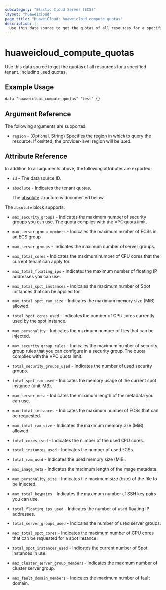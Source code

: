 ```yaml
---
subcategory: "Elastic Cloud Server (ECS)"
layout: "huaweicloud"
page_title: "HuaweiCloud: huaweicloud_compute_quotas"
description: |-
  Use this data source to get the quotas of all resources for a specified tenant, including used quotas.
---
```


# huaweicloud_compute_quotas

Use this data source to get the quotas of all resources for a specified tenant, including used quotas.

## Example Usage

```hcl
data "huaweicloud_compute_quotas" "test" {}
```

## Argument Reference

The following arguments are supported:

* `region` - (Optional, String) Specifies the region in which to query the resource.
  If omitted, the provider-level region will be used.

## Attribute Reference

In addition to all arguments above, the following attributes are exported:

* `id` - The data source ID.

* `absolute` - Indicates the tenant quotas.

  The [absolute](#absolute_struct) structure is documented below.

<a name="absolute_struct"></a>
The `absolute` block supports:

* `max_security_groups` - Indicates the maximum number of security groups you can use.
  The quota complies with the VPC quota limit.

* `max_server_group_members` - Indicates the maximum number of ECSs in an ECS group.

* `max_server_groups` - Indicates the maximum number of server groups.

* `max_total_cores` - Indicates the maximum number of CPU cores that the current tenant can apply for.

* `max_total_floating_ips` - Indicates the maximum number of floating IP addresses you can use.

* `max_total_spot_instances` - Indicates the maximum number of Spot Instances that can be applied for.

* `max_total_spot_ram_size` - Indicates the maximum memory size (MiB) allowed.

* `total_spot_cores_used` - Indicates the number of CPU cores currently used by the spot instance.

* `max_personality` - Indicates the maximum number of files that can be injected.

* `max_security_group_rules` - Indicates the maximum number of security group rules that you can configure in a security
  group. The quota complies with the VPC quota limit.

* `total_security_groups_used` - Indicates the number of used security groups.

* `total_spot_ram_used` - Indicates the memory usage of the current spot instance (unit: MB).

* `max_server_meta` - Indicates the maximum length of the metadata you can use.

* `max_total_instances` - Indicates the maximum number of ECSs that can be requested.

* `max_total_ram_size` - Indicates the maximum memory size (MiB) allowed.

* `total_cores_used` - Indicates the number of the used CPU cores.

* `total_instances_used` - Indicates the number of used ECSs.

* `total_ram_used` - Indicates the used memory size (MiB).

* `max_image_meta` - Indicates the maximum length of the image metadata.

* `max_personality_size` - Indicates the maximum size (byte) of the file to be injected.

* `max_total_keypairs` - Indicates the maximum number of SSH key pairs you can use.

* `total_floating_ips_used` - Indicates the number of used floating IP addresses.

* `total_server_groups_used` - Indicates the number of used server groups.

* `max_total_spot_cores` - Indicates the maximum number of CPU cores that can be requested for a spot instance.

* `total_spot_instances_used` - Indicates the current number of Spot instances in use.

* `max_cluster_server_group_members` - Indicates the maximum number of cluster server group.

* `max_fault_domain_members` - Indicates the maximum number of fault domain.
